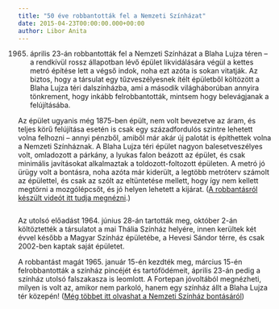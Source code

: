 ```yaml
---
title: "50 éve robbantották fel a Nemzeti Színházat"
date: 2015-04-23T00:00:00.000+00:00
author: Libor Anita
---
```


1965. április 23-án robbantották fel a Nemzeti Színházat a Blaha Lujza téren – a rendkívül rossz állapotban lévő épület likvidálására végül a kettes metró építése lett a végső indok, noha ezt azóta is sokan vitatják. Az biztos, hogy a társulat egy tűzveszélyesnek ítélt épületből költözött a Blaha Lujza téri dalszínházba, ami a második világháborúban annyira tönkrement, hogy inkább felrobbantották, mintsem hogy belevágjanak a felújításába.

Az épület ugyanis még 1875-ben épült, nem volt bevezetve az áram, és teljes körű felújítása esetén is csak egy századfordulós szintre lehetett volna felhozni – annyi pénzből, amiből már akár új palotát is építhettek volna a Nemzeti Színháznak. A Blaha Lujza téri épület nagyon balesetveszélyes volt, omladozott a párkány, a lyukas falon beázott az épület, és csak minimális javításokat alkalmaztak a toldozott-foltozott épületen. A metró jó ürügy volt a bontásra, noha azóta már kiderült, a legtöbb metróterv számolt az épülettel, és csak az szólt az eltüntetése mellett, hogy így nem kellett megtörni a mozgólépcsőt, és jó helyen lehetett a kijárat. ([A robbantásról készült videót itt tudja megnézni](https://www.youtube.com/watch?v=LMPE1Ej_1JQ).)

<figure>
<img src="/images/8234329_c641f716933d87dadaff4ab54557ea15_wm.jpg" alt="" />
</figure>

Az utolsó előadást 1964. június 28-án tartották meg, október 2-án költöztették a társulatot a mai Thália Színház helyére, innen kerültek két évvel később a Magyar Színház épületébe, a Hevesi Sándor térre, és csak 2002-ben kaptak saját épületet.

A robbantást magát 1965. január 15-én kezdték meg, március 15-én felrobbantották a színház pincéjét és tartófödémeit, április 23-án pedig a színház utolsó falszakasza is leomlott. A Fortepan jóvoltából megnézheti, milyen is volt az, amikor nem parkoló, hanem egy színház állt a Blaha Lujza tér közepén! ([Még többet itt olvashat a Nemzeti Színház bontásáról](http://index.hu/belfold/tegnapiujsag/2008/04/23/robbantjak_a_nemzeti_szinhazat_1/))
